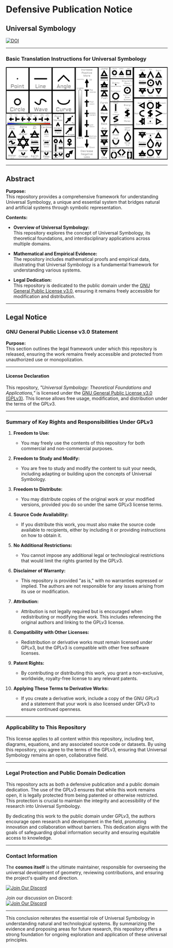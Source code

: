# Defensive Publication Notice

## Universal Symbology

[![DOI](https://zenodo.org/badge/DOI/10.5281/zenodo.13739608.svg)](https://doi.org/10.5281/zenodo.13739608)

---

### Basic Translation Instructions for Universal Symbology  
![Universal Symbology CheatSheet](https://github.com/Jthora/Universal-Symbology/blob/main/UniversalSymbology-CheatSheet-ReferenceImage.png)

---

## Abstract

**Purpose:**  
This repository provides a comprehensive framework for understanding Universal Symbology, a unique and essential system that bridges natural and artificial systems through symbolic representation.

**Contents:**  
- **Overview of Universal Symbology:**  
  This repository explores the concept of Universal Symbology, its theoretical foundations, and interdisciplinary applications across multiple domains.
  
- **Mathematical and Empirical Evidence:**  
  The repository includes mathematical proofs and empirical data, illustrating that Universal Symbology is a fundamental framework for understanding various systems.
  
- **Legal Dedication:**  
  This repository is dedicated to the public domain under the [GNU General Public License v3.0](https://www.gnu.org/licenses/gpl-3.0.en.html), ensuring it remains freely accessible for modification and distribution.

---

## Legal Notice

### GNU General Public License v3.0 Statement

**Purpose:**  
This section outlines the legal framework under which this repository is released, ensuring the work remains freely accessible and protected from unauthorized use or monopolization.

---

#### License Declaration
This repository, *"Universal Symbology: Theoretical Foundations and Applications,"* is licensed under the [GNU General Public License v3.0 (GPLv3)](https://www.gnu.org/licenses/gpl-3.0.en.html). This license allows free usage, modification, and distribution under the terms of the GPLv3.

---

### Summary of Key Rights and Responsibilities Under GPLv3

1. **Freedom to Use:**  
   - You may freely use the contents of this repository for both commercial and non-commercial purposes.
   
2. **Freedom to Study and Modify:**  
   - You are free to study and modify the content to suit your needs, including adapting or building upon the concepts of Universal Symbology.
   
3. **Freedom to Distribute:**  
   - You may distribute copies of the original work or your modified versions, provided you do so under the same GPLv3 license terms.

4. **Source Code Availability:**  
   - If you distribute this work, you must also make the source code available to recipients, either by including it or providing instructions on how to obtain it.

5. **No Additional Restrictions:**  
   - You cannot impose any additional legal or technological restrictions that would limit the rights granted by the GPLv3.

6. **Disclaimer of Warranty:**  
   - This repository is provided "as is," with no warranties expressed or implied. The authors are not responsible for any issues arising from its use or modification.

7. **Attribution:**  
   - Attribution is not legally required but is encouraged when redistributing or modifying the work. This includes referencing the original authors and linking to the GPLv3 license.

8. **Compatibility with Other Licenses:**  
   - Redistribution or derivative works must remain licensed under GPLv3, but the GPLv3 is compatible with other free software licenses.

9. **Patent Rights:**  
   - By contributing or distributing this work, you grant a non-exclusive, worldwide, royalty-free license to any relevant patents.

10. **Applying These Terms to Derivative Works:**  
    - If you create a derivative work, include a copy of the GNU GPLv3 and a statement that your work is also licensed under GPLv3 to ensure continued openness.

---

### Applicability to This Repository

This license applies to all content within this repository, including text, diagrams, equations, and any associated source code or datasets. By using this repository, you agree to the terms of the GPLv3, ensuring that Universal Symbology remains an open, collaborative field.

---

### Legal Protection and Public Domain Dedication

This repository acts as both a defensive publication and a public domain dedication. The use of the GPLv3 ensures that while this work remains open, it is legally protected from being patented or otherwise restricted. This protection is crucial to maintain the integrity and accessibility of the research into Universal Symbology.

By dedicating this work to the public domain under GPLv3, the authors encourage open research and development in the field, promoting innovation and collaboration without barriers. This dedication aligns with the goals of safeguarding global information security and ensuring equitable access to knowledge.

---

### Contact Information

The **cosmos itself** is the ultimate maintainer, responsible for overseeing the universal development of geometry, reviewing contributions, and ensuring the project's quality and direction.

[![Join Our Discord](https://img.shields.io/badge/Join%20Our%20Discord-7289DA?style=for-the-badge&logo=discord&logoColor=white)](https://discord.gg/jtqfC9kqRj)

Join our discussion on Discord:  
[![Join Our Discord](https://img.shields.io/discord/1279247884537171999?logo=discord)](https://discord.gg/jtqfC9kqRj)

---

This conclusion reiterates the essential role of Universal Symbology in understanding natural and technological systems. By summarizing the evidence and proposing areas for future research, this repository offers a strong foundation for ongoing exploration and application of these universal principles.
